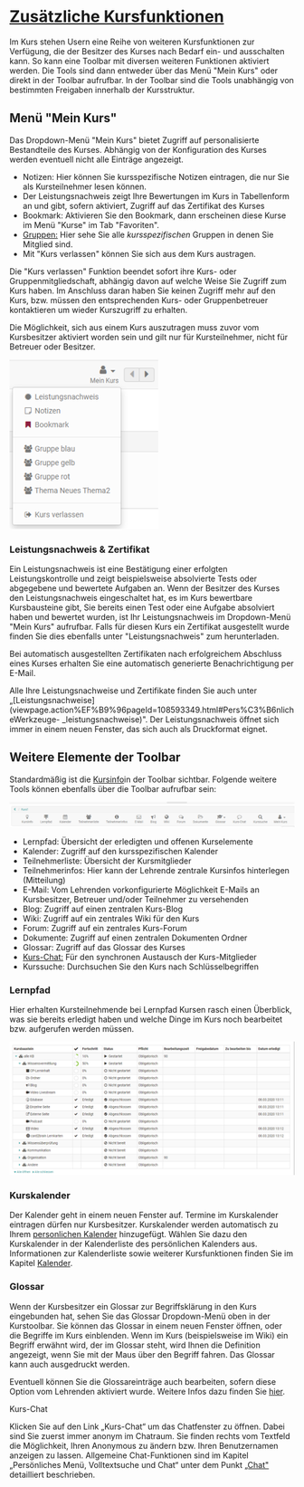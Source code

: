 # [Zusätzliche Kursfunktionen](Additional_Course_Features.de.md)

Im Kurs stehen Usern eine Reihe von weiteren Kursfunktionen zur Verfügung, die
der Besitzer des Kurses nach Bedarf ein- und ausschalten kann. So kann eine
Toolbar mit diversen weiteren Funktionen aktiviert werden. Die Tools sind dann
entweder über das Menü "Mein Kurs" oder direkt in der Toolbar aufrufbar. In
der Toolbar sind die Tools unabhängig von bestimmten Freigaben innerhalb der
Kursstruktur.

## Menü "Mein Kurs"

Das Dropdown-Menü "Mein Kurs" bietet Zugriff auf personalisierte Bestandteile
des Kurses. Abhängig von der Konfiguration des Kurses werden eventuell nicht
alle Einträge angezeigt.

* Notizen: Hier können Sie kursspezifische Notizen eintragen, die nur Sie als Kursteilnehmer lesen können.
* Der Leistungsnachweis zeigt Ihre Bewertungen im Kurs in Tabellenform an und gibt, sofern aktiviert, Zugriff auf das Zertifikat des Kurses
* Bookmark: Aktivieren Sie den Bookmark, dann erscheinen diese Kurse im Menü "Kurse" im Tab "Favoriten".
* [Gruppen:](../display/OO161DE/Gruppen.html) Hier sehe Sie alle _kursspezifischen_ Gruppen in denen Sie Mitglied sind.
* Mit "Kurs verlassen" können Sie sich aus dem Kurs austragen.

Die "Kurs verlassen" Funktion beendet sofort ihre Kurs- oder
Gruppenmitgliedschaft, abhängig davon auf welche Weise Sie Zugriff zum Kurs
haben. Im Anschluss daran haben Sie keinen Zugriff mehr auf den Kurs, bzw.
müssen den entsprechenden Kurs- oder Gruppenbetreuer kontaktieren um wieder
Kurszugriff zu erhalten.

Die Möglichkeit, sich aus einem Kurs auszutragen muss zuvor vom Kursbesitzer
aktiviert worden sein und gilt nur für Kursteilnehmer, nicht für Betreuer oder
Besitzer.

![](assets/Mein_Kurs_Menue.png)

### Leistungsnachweis & Zertifikat

Ein Leistungsnachweis ist eine Bestätigung einer erfolgten Leistungskontrolle
und zeigt beispielsweise absolvierte Tests oder abgegebene und bewertete
Aufgaben an. Wenn der Besitzer des Kurses den Leistungsnachweis eingeschaltet
hat, es im Kurs bewertbare Kursbausteine gibt, Sie bereits einen Test oder
eine Aufgabe absolviert haben und bewertet wurden, ist Ihr Leistungsnachweis
im Dropdown-Menü "Mein Kurs" aufrufbar. Falls für diesen Kurs ein Zertifikat
ausgestellt wurde finden Sie dies ebenfalls unter "Leistungsnachweis" zum
herunterladen.

Bei automatisch ausgestellten Zertifikaten nach erfolgreichem Abschluss eines
Kurses erhalten Sie eine automatisch generierte Benachrichtigung per E-Mail.

Alle Ihre Leistungsnachweise und Zertifikate finden Sie auch unter
„[Leistungsnachweise](viewpage.action%EF%B9%96pageId=108593349.html#Pers%C3%B6nlicheWerkzeuge-
_leistungsnachweise)". Der Leistungsnachweis öffnet sich immer in einem neuen
Fenster, das sich auch als Druckformat eignet.

## Weitere Elemente der Toolbar

Standardmäßig ist die [Kursinfo](../catalog/Info_page.de.md)in der
Toolbar sichtbar. Folgende weitere Tools können ebenfalls über die Toolbar
aufrufbar sein:

![](assets/Toolbar_alles.png)

* Lernpfad: Übersicht der erledigten und offenen Kurselemente
* Kalender: Zugriff auf den kursspezifischen Kalender
* Teilnehmerliste: Übersicht der Kursmitglieder
* Teilnehmerinfos: Hier kann der Lehrende zentrale Kursinfos hinterlegen (Mitteilung)
* E-Mail: Vom Lehrenden vorkonfigurierte Möglichkeit E-Mails an Kursbesitzer, Betreuer und/oder Teilnehmer zu versehenden
* Blog: Zugriff auf einen zentralen Kurs-Blog
* Wiki: Zugriff auf ein zentrales Wiki für den Kurs
* Forum: Zugriff auf ein zentrales Kurs-Forum
* Dokumente: Zugriff auf einen zentralen Dokumenten Ordner
* Glossar: Zugriff auf das Glossar des Kurses
* [Kurs-Chat:](../personal/Chat.de.md) Für den synchronen Austausch der Kurs-Mitglieder
* Kurssuche: Durchsuchen Sie den Kurs nach Schlüsselbegriffen

### Lernpfad

Hier erhalten Kursteilnehmende bei Lernpfad Kursen rasch einen Überblick, was
sie bereits erledigt haben und welche Dinge im Kurs noch bearbeitet bzw.
aufgerufen werden müssen.

![](assets/Mein_Lernpfad.png)

### Kurskalender

Der Kalender geht in einem neuen Fenster auf. Termine im Kurskalender
eintragen dürfen nur Kursbesitzer. Kurskalender werden automatisch zu Ihrem
[personlichen Kalender](../personal/Personal_Menu.de.md)
hinzugefügt. Wählen Sie dazu den Kurskalender in der Kalenderliste des
persönlichen Kalenders aus. Informationen zur Kalenderliste sowie weiterer
Kursfunktionen finden Sie im Kapitel
[Kalender](../personal/Calendar.de.md).

### Glossar

Wenn der Kursbesitzer ein Glossar zur Begriffsklärung in den Kurs eingebunden
hat, sehen Sie das Glossar Dropdown-Menü oben in der Kurstoolbar. Sie können
das Glossar in einem neuen Fenster öffnen, oder die Begriffe im Kurs
einblenden. Wenn im Kurs (beispielsweise im Wiki) ein Begriff erwähnt wird,
der im Glossar steht, wird Ihnen die Definition angezeigt, wenn Sie mit der
Maus über den Begriff fahren. Das Glossar kann auch ausgedruckt werden.

Eventuell können Sie die Glossareinträge auch bearbeiten, sofern diese Option
vom Lehrenden aktiviert wurde. Weitere Infos dazu finden Sie
[hier](../course_operation/Using_Additional_Course_Features.de.md).

Kurs-Chat

Klicken Sie auf den Link „Kurs-Chat“ um das Chatfenster zu öffnen. Dabei sind
Sie zuerst immer anonym im Chatraum. Sie finden rechts vom Textfeld die
Möglichkeit, Ihren Anonymous zu ändern bzw. Ihren  Benutzernamen anzeigen zu
lassen. Allgemeine Chat-Funktionen sind im Kapitel „Persönliches Menü,
Volltextsuche und Chat“ unter dem Punkt [„Chat"](../personal/Chat.de.md)
detailliert beschrieben.
